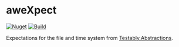# aweXpect
[![Nuget](https://img.shields.io/nuget/v/aweXpect.Testably)](https://www.nuget.org/packages/aweXpect.Testably) 
[![Build](https://github.com/aweXpect/aweXpect.Testably/actions/workflows/build.yml/badge.svg)](https://github.com/aweXpect/aweXpect.Testably/actions/workflows/build.yml) 

Expectations for the file and time system from [Testably.Abstractions](https://github.com/Testably/Testably.Abstractions).  
